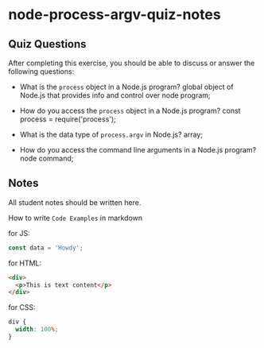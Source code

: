 # node-process-argv-quiz-notes

## Quiz Questions

After completing this exercise, you should be able to discuss or answer the following questions:

- What is the `process` object in a Node.js program?
  global object of Node.js that provides info and control over node program;

- How do you access the `process` object in a Node.js program?
  const process = require('process');

- What is the data type of `process.argv` in Node.js?
  array;

- How do you access the command line arguments in a Node.js program?
  node command;

## Notes

All student notes should be written here.

How to write `Code Examples` in markdown

for JS:

```javascript
const data = 'Howdy';
```

for HTML:

```html
<div>
  <p>This is text content</p>
</div>
```

for CSS:

```css
div {
  width: 100%;
}
```

